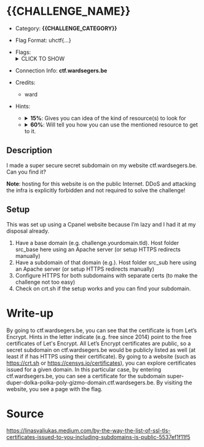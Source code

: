 # {{CHALLENGE_NAME}}

<!-- crypto, forensics, osint, reversing, stegano, websec, misc -->
* Category: **{{CHALLENGE_CATEGORY}}**

<!-- * "uhctf{...}": must match regex "uhctf{([a-z0-9]+-)*[0-9a-f]{6}}" -->
<!-- * "free-form": anything goes, mention in description what to look for -->
* Flag Format: uhctf{…}

<!-- {{FLAG_TYPE}} can be "static" or "regex" -->
* Flags: <details><summary>CLICK TO SHOW</summary><ul><ul>
<li>static: <code>uhctf{the-way-to-a-mans-flag-is-trough-the-stomach-4c8095}</code></li>
</ul></ul></details>

* Connection Info: **ctf.wardsegers.be**

* Credits:
	* ward

* Hints: <ul><ul>
<li><details>
    <summary><strong>15%</strong>: Gives you can idea of the kind of resource(s) to look for</summary>
    Can’t find it? That’s because it is secure! I even got a certificate for that!
</details></li>
<li><details>
    <summary><strong>60%</strong>: Will tell you how you can use the mentioned resource to get to it.</summary>
    Did you know that every certificate that got a certificate at Let's Encrypt is publicly known?
</details></li>
</ul></ul>

## Description

I made a super secure secret subdomain on my website ctf.wardsegers.be. Can you find it?

**Note**: hosting for this website is on the public Internet. DDoS and attacking the infra is explicitly forbidden and not required to solve the challenge!

## Setup

This was set up using a Cpanel website because I’m lazy and I had it at my disposal already.
1. Have a base domain (e.g. challenge.yourdomain.tld). Host folder src_base here using an Apache server (or setup HTTPS redirects manually)
1. Have a subdomain of that domain (e.g.). Host folder src_sub here using an Apache server (or setup HTTPS redirects manually)
1. Configure HTTPS for both subdomains with separate certs (to make the challenge not too easy)
1. Check on crt.sh if the setup works and you can find your subdomain.

# Write-up

By going to ctf.wardsegers.be, you can see that the certificate is from Let’s Encrypt. Hints in the letter indicate (e.g. free since 2014) point to the free certificates of Let's Encrypt. All Let’s Encrypt certificates are public, so a secret subdomain on ctf.wardsegers.be would be publicly listed as well (at least if if has HTTPS using their certificate).
By going to a website (such as https://crt.sh or https://censys.io/certificates), you can explore certificates issued for a given domain. In this particular case, by entering ctf.wardsegers.be, you can see a certificate for the subdomain super-duper-dolka-polka-poly-gizmo-domain.ctf.wardsegers.be.
By visiting the website, you see a page with the flag.

# Source

https://linasvaliukas.medium.com/by-the-way-the-list-of-ssl-tls-certificates-issued-to-you-including-subdomains-is-public-5537ef1f11f5
